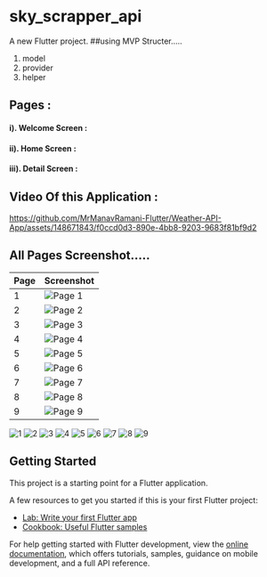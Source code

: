 # sky_scrapper_api

A new Flutter project.
##using MVP Structer.....
1. model
2. provider
3. helper
## Pages :
####  i). Welcome Screen : 
####  ii). Home Screen : 
####  iii). Detail Screen : 
## Video Of this Application :


https://github.com/MrManavRamani-Flutter/Weather-API-App/assets/148671843/f0ccd0d3-890e-4bb8-9203-9683f81bf9d2


## All Pages Screenshot.....
| Page | Screenshot |
|------|------------|
| 1    | ![Page 1](https://github.com/MrManavRamani-Flutter/Weather-API-App/assets/148671843/6565eb7e-fbcd-41b2-87ff-908da6202d36) |
| 2    | ![Page 2](https://github.com/MrManavRamani-Flutter/Weather-API-App/assets/148671843/1beb5037-62e4-4a52-afe9-91bb41478886) |
| 3    | ![Page 3](https://github.com/MrManavRamani-Flutter/Weather-API-App/assets/148671843/c2c1cc07-117c-4811-9a4c-db9d939ffb73) |
| 4    | ![Page 4](https://github.com/MrManavRamani-Flutter/Weather-API-App/assets/148671843/1e2e8c3b-b2ed-4e12-9045-517c042ce1cf) |
| 5    | ![Page 5](https://github.com/MrManavRamani-Flutter/Weather-API-App/assets/148671843/224217ac-6839-423c-a028-380fd512adbf) |
| 6    | ![Page 6](https://github.com/MrManavRamani-Flutter/Weather-API-App/assets/148671843/ae651e28-c96e-4d47-912e-4d60772d8db1) |
| 7    | ![Page 7](https://github.com/MrManavRamani-Flutter/Weather-API-App/assets/148671843/d1acad2a-bdb0-4eb5-94b7-ab1da4fb96ef) |
| 8    | ![Page 8](https://github.com/MrManavRamani-Flutter/Weather-API-App/assets/148671843/a5dc74b4-0271-4f53-bc14-1860ad065fd5) |
| 9    | ![Page 9](https://github.com/MrManavRamani-Flutter/Weather-API-App/assets/148671843/d73271e2-c29d-4ce0-ba46-b6212a16559d) |



![1](https://github.com/MrManavRamani-Flutter/Weather-API-App/assets/148671843/6565eb7e-fbcd-41b2-87ff-908da6202d36)
![2](https://github.com/MrManavRamani-Flutter/Weather-API-App/assets/148671843/1beb5037-62e4-4a52-afe9-91bb41478886)
![3](https://github.com/MrManavRamani-Flutter/Weather-API-App/assets/148671843/c2c1cc07-117c-4811-9a4c-db9d939ffb73)
![4](https://github.com/MrManavRamani-Flutter/Weather-API-App/assets/148671843/1e2e8c3b-b2ed-4e12-9045-517c042ce1cf)
![5](https://github.com/MrManavRamani-Flutter/Weather-API-App/assets/148671843/224217ac-6839-423c-a028-380fd512adbf)
![6](https://github.com/MrManavRamani-Flutter/Weather-API-App/assets/148671843/ae651e28-c96e-4d47-912e-4d60772d8db1)
![7](https://github.com/MrManavRamani-Flutter/Weather-API-App/assets/148671843/d1acad2a-bdb0-4eb5-94b7-ab1da4fb96ef)
![8](https://github.com/MrManavRamani-Flutter/Weather-API-App/assets/148671843/a5dc74b4-0271-4f53-bc14-1860ad065fd5)
![9](https://github.com/MrManavRamani-Flutter/Weather-API-App/assets/148671843/d73271e2-c29d-4ce0-ba46-b6212a16559d)

## Getting Started

This project is a starting point for a Flutter application.

A few resources to get you started if this is your first Flutter project:

- [Lab: Write your first Flutter app](https://docs.flutter.dev/get-started/codelab)
- [Cookbook: Useful Flutter samples](https://docs.flutter.dev/cookbook)

For help getting started with Flutter development, view the
[online documentation](https://docs.flutter.dev/), which offers tutorials,
samples, guidance on mobile development, and a full API reference.
